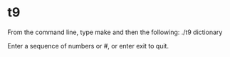 t9
==
From the command line, type make and then the following:
./t9 dictionary

Enter a sequence of numbers or #, or enter exit to quit.
